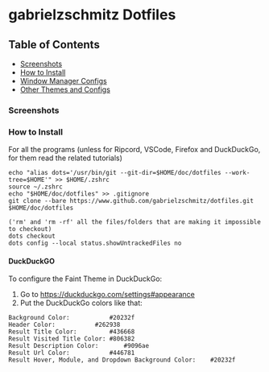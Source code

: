 # gabrielzschmitz Dotfiles

## Table of Contents
- [Screenshots](https://github.com/gabrielzschmitz/dotfiles#screenshots)
- [How to Install](https://github.com/gabrielzschmitz/dotfiles#how-to-install)
- [Window Manager Configs](https://github.com/gabrielzschmitz/dotfiles#window-manager-configs)
- [Other Themes and Configs](https://github.com/gabrielzschmitz/dotfiles#other-themes-and-configs)

### Screenshots

### How to Install

For all the programs (unless for Ripcord, VSCode, Firefox and DuckDuckGo, for them read the related tutorials)

```shell
echo "alias dots='/usr/bin/git --git-dir=$HOME/doc/dotfiles --work-tree=$HOME'" >> $HOME/.zshrc
source ~/.zshrc
echo "$HOME/doc/dotfiles" >> .gitignore
git clone --bare https://www.github.com/gabrielzschmitz/dotfiles.git $HOME/doc/dotfiles

('rm' and 'rm -rf' all the files/folders that are making it impossible to checkout)
dots checkout
dots config --local status.showUntrackedFiles no
```

#### DuckDuckGO
To configure the Faint Theme in DuckDuckGo:
1. Go to https://duckduckgo.com/settings#appearance
2. Put the DuckDuckGo colors like that:

```
Background Color:   		#20232f
Header Color:   		#262938
Result Title Color:   		#436668
Result Visited Title Color:	#806382
Result Description Color:   	#9096ae
Result Url Color:   		#446781
Result Hover, Module, and Dropdown Background Color:	#20232f
```
